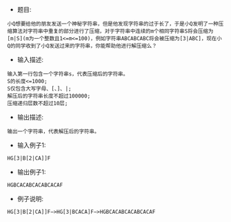 - 题目:

```
小Q想要给他的朋友发送一个神秘字符串，但是他发现字符串的过于长了，于是小Q发明了一种压缩算法对字符串中重复的部分进行了压缩，对于字符串中连续的m个相同字符串S将会压缩为[m|S](m为一个整数且1<=m<=100)，例如字符串ABCABCABC将会被压缩为[3|ABC]，现在小Q的同学收到了小Q发送过来的字符串，你能帮助他进行解压缩么？ 
```

- 输入描述:

```
输入第一行包含一个字符串s，代表压缩后的字符串。
S的长度<=1000;
S仅包含大写字母、[、]、|;
解压后的字符串长度不超过100000;
压缩递归层数不超过10层;
```

- 输出描述:

```
输出一个字符串，代表解压后的字符串。
```

- 输入例子1:

```
HG[3|B[2|CA]]F
```

- 输出例子1:

```
HGBCACABCACABCACAF
```

- 例子说明:

```
HG[3|B[2|CA]]F−>HG[3|BCACA]F−>HGBCACABCACABCACAF
```

